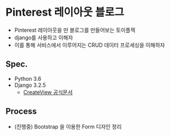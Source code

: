 # Pinterest 레이아웃 블로그
 - Pinterest 레이아웃을 딴 블로그를 만들어보는 토이플젝
 - django를 사용하고 이해자
 - 이를 통해 서비스에서 이루어지는 CRUD 데이터 프로세싱을 이해하자

## Spec.
 - Python 3.6
 - Django 3.2.5
   - [CreateView 공식문서](https://docs.djangoproject.com/en/3.2/ref/class-based-views/generic-editing/#django.views.generic.edit.CreateView)

## Process
 - (진행중) Bootstrap 을 이용한 Form 디자인 정리
